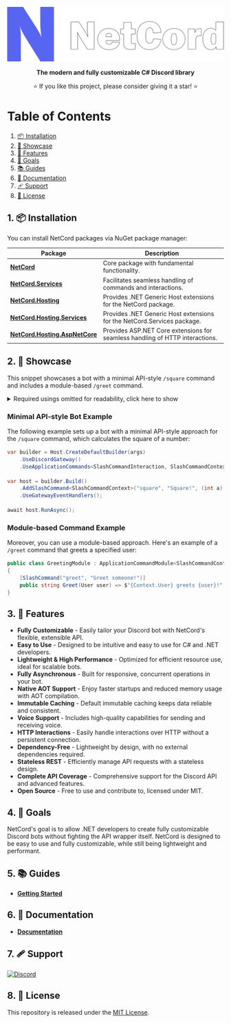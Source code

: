 <p align="center">
    <img src="Resources/Logo/svg/BigOutline.svg" alt="Logo" width="650px">
</p>
<p align="center">
    <b>The modern and fully customizable C# Discord library</b>
</p>

<p align="center">
    ⭐ If you like this project, please consider giving it a star! ⭐
</p>

# Table of Contents

1. [📦 Installation](#1--installation)
2. [🚀 Showcase](#2--showcase)
3. [🎨 Features](#3--features)
4. [🥅 Goals](#4--goals)
5. [📚 Guides](#5--guides)
6. [📄 Documentation](#6--documentation)
7. [🩹 Support](#7--support)
6. [📜 License](#8--license)

## 1. 📦 Installation

You can install NetCord packages via NuGet package manager:

| Package                                                                                     | Description                                                                  |
|---------------------------------------------------------------------------------------------|------------------------------------------------------------------------------|
| **[NetCord](https://www.nuget.org/packages/NetCord)**                                       | Core package with fundamental functionality.                                 |
| **[NetCord.Services](https://www.nuget.org/packages/NetCord.Services)**                     | Facilitates seamless handling of commands and interactions.                  |
| **[NetCord.Hosting](https://www.nuget.org/packages/NetCord.Hosting)**                       | Provides .NET Generic Host extensions for the NetCord package.               |
| **[NetCord.Hosting.Services](https://www.nuget.org/packages/NetCord.Hosting.Services)**     | Provides .NET Generic Host extensions for the NetCord.Services package.      |
| **[NetCord.Hosting.AspNetCore](https://www.nuget.org/packages/NetCord.Hosting.AspNetCore)** | Provides ASP.NET Core extensions for seamless handling of HTTP interactions. |

## 2. 🚀 Showcase

This snippet showcases a bot with a minimal API-style `/square` command and includes a module-based `/greet` command.

<details>
<summary>Required usings omitted for readability, click here to show</summary>

```cs
using Microsoft.Extensions.Hosting;

using NetCord;
using NetCord.Services.ApplicationCommands;
using NetCord.Hosting.Gateway;
using NetCord.Hosting.Services.ApplicationCommands;
```

</details>

### Minimal API-style Bot Example

The following example sets up a bot with a minimal API-style approach for the `/square` command, which calculates the square of a number:

```cs
var builder = Host.CreateDefaultBuilder(args)
    .UseDiscordGateway()
    .UseApplicationCommands<SlashCommandInteraction, SlashCommandContext>();

var host = builder.Build()
    .AddSlashCommand<SlashCommandContext>("square", "Square!", (int a) => $"{a}² = {a * a}")
    .UseGatewayEventHandlers();

await host.RunAsync();
```

### Module-based Command Example

Moreover, you can use a module-based approach. Here's an example of a `/greet` command that greets a specified user:

```cs
public class GreetingModule : ApplicationCommandModule<SlashCommandContext>
{
    [SlashCommand("greet", "Greet someone!")]
    public string Greet(User user) => $"{Context.User} greets {user}!";
}
```

## 3. 🎨 Features

- **Fully Customizable** - Easily tailor your Discord bot with NetCord's flexible, extensible API.
- **Easy to Use** - Designed to be intuitive and easy to use for C# and .NET developers.
- **Lightweight & High Performance** - Optimized for efficient resource use, ideal for scalable bots.
- **Fully Asynchronous** - Built for responsive, concurrent operations in your bot.
- **Native AOT Support** - Enjoy faster startups and reduced memory usage with AOT compilation.
- **Immutable Caching** - Default immutable caching keeps data reliable and consistent.
- **Voice Support** - Includes high-quality capabilities for sending and receiving voice.
- **HTTP Interactions** - Easily handle interactions over HTTP without a persistent connection.
- **Dependency-Free** - Lightweight by design, with no external dependencies required.
- **Stateless REST** - Efficiently manage API requests with a stateless design.
- **Complete API Coverage** - Comprehensive support for the Discord API and advanced features.
- **Open Source** - Free to use and contribute to, licensed under MIT.

## 4. 🥅 Goals

NetCord's goal is to allow .NET developers to create fully customizable Discord bots without fighting the API wrapper itself. NetCord is designed to be easy to use and fully customizable, while still being lightweight and performant.

## 5. 📚 Guides

- **[Getting Started](https://netcord.dev/guides/getting-started/installation.html)**

## 6. 📄 Documentation

- **[Documentation](https://netcord.dev/docs/)**

## 7. 🩹 Support

<a href="https://discord.gg/meaSHTGyUH"><img src="https://discord.com/api/guilds/988888771187581010/widget.png?style=banner2" alt="Discord"></a>

## 8. 📜 License

This repository is released under the [MIT License](LICENSE.md).
